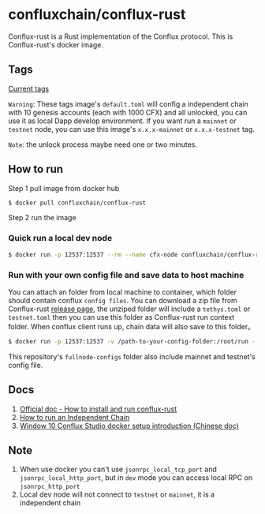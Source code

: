 confluxchain/conflux-rust
===
Conflux-rust is a Rust implementation of the Conflux protocol.
This is Conflux-rust's docker image.

## Tags

[Current tags](https://hub.docker.com/r/confluxchain/conflux-rust/tags)

`Warning`: These tags image's `default.toml` will config a independent chain with 10 genesis accounts (each with 1000 CFX) and all unlocked, you can use it as local Dapp develop environment. If you want run a `mainnet` or `testnet` node, you can use this image's `x.x.x-mainnet` or `x.x.x-testnet` tag.

`Note`: the unlock process maybe need one or two minutes.

## How to run

Step 1 pull image from docker hub
```sh
$ docker pull confluxchain/conflux-rust
```

Step 2 run the image
### Quick run a local dev node

```sh
$ docker run -p 12537:12537 --rm --name cfx-node confluxchain/conflux-rust
```

### Run with your own config file and save data to host machine
You can attach an folder from local machine to container, which folder should contain conflux `config files`. You can download a zip file from Conflux-rust [release page](https://github.com/Conflux-Chain/conflux-rust/releases), the unziped folder will include a `tethys.toml` or `testnet.toml` then you can use this folder as Conflux-rust run context folder. When conflux client runs up, chain data will also save to this folder。

```sh
$ docker run -p 12537:12537 -v /path-to-your-config-folder:/root/run --name cfx-node confluxchain/conflux-rust
```

This repository's `fullnode-configs` folder also include mainnet and testnet's config file.

## Docs

1. [Official doc - How to install and run conflux-rust](https://developer.conflux-chain.org/docs/conflux-doc/docs/get_started)
2. [How to run an Independent Chain](https://developer.conflux-chain.org/docs/conflux-doc/docs/independent_chain)
3. [Window 10 Conflux Studio docker setup introduction (Chinese doc)](https://forum.conflux.fun/t/topic/4280)

## Note

1. When use docker you can't use `jsonrpc_local_tcp_port` and `jsonrpc_local_http_port`, but in `dev` mode you can access local RPC on `jsonrpc_http_port`
2. Local dev node will not connect to `testnet` or `mainnet`, it is a independent chain
